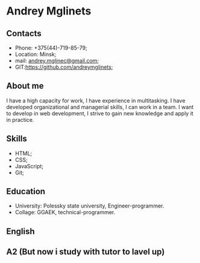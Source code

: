 # Andrey Mglinets
## Contacts
* Phone: +375(44)-719-85-79;
* Location: Minsk;
* mail: andrey.mglinec@gmail.com;
* GIT:https://github.com/andreymglinets;

## About me
I have a high capacity for work, I have experience in multitasking. I have developed organizational and
managerial skills, I can work in a team. I want to develop in web development, I strive to gain new
knowledge and apply it in practice.

## Skills
* HTML;
* CSS;
* JavaScript;
* Git;

## Education
* University: Polessky state university, Engineer-programmer.
* Collage: GGAEK, technical-programmer.

## English
## A2 (But now i study with tutor to lavel up)